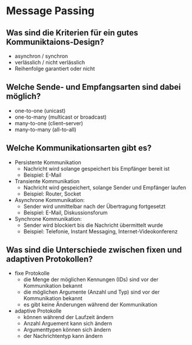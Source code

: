 # Message Passing

## Was sind die Kriterien für ein gutes Kommuniktaions-Design?
* asynchron / synchron
* verlässlich / nicht verlässlich
* Reihenfolge garantiert oder nicht

## Welche Sende- und Empfangsarten sind dabei möglich?
* one-to-one (unicast)
* one-to-many (multicast or broadcast)
* many-to-one (client–server)
* many-to-many (all-to-all)

## Welche Kommunikationsarten gibt es?
* Persistente Kommunikation
    * Nachricht wird solange gespeichert bis Empfänger bereit ist
    * Beispiel: E-Mail
* Transiente Kommunikation
    * Nachricht wird gespeichert, solange Sender und Empfänger laufen
    * Beispiel: Router, Socket
* Asynchrone Kommunikation:
    * Sender wird unmittelbar nach der Übertragung fortgesetzt
    * Beispiel: E-Mail, Diskussionsforum
* Synchrone Kommunikation:
    * Sender wird blockiert bis die Nachricht übermittelt wurde
    * Beispiel: Telefonie, Instant Messaging, Internet-Videokonferenz

## Was sind die Unterschiede zwischen fixen und adaptiven Protokollen?
* fixe Protokolle
    * die Menge der möglichen Kennungen (IDs) sind vor der Kommunikation bekannt
    * die möglichen Argumente (Anzahl und Typ) sind vor der Kommunikation bekannt
    * es gibt keine Änderungen während der Kommunikation
* adaptive Protokolle
    * können während der Laufzeit ändern
    * Anzahl Arguement kann sich ändern
    * Argumenttypen können sich ändern
    * der Nachrichtentyp kann ändern

